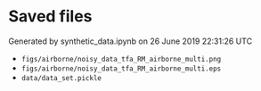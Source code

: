 # Saved files 


Generated by synthetic_data.ipynb on 26 June 2019 22:31:26 UTC

*  `figs/airborne/noisy_data_tfa_RM_airborne_multi.png` 
*  `figs/airborne/noisy_data_tfa_RM_airborne_multi.eps` 
*  `data/data_set.pickle` 
